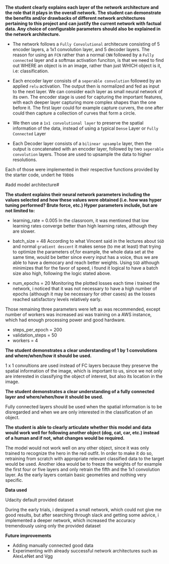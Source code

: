 **The student clearly explains each layer of the network architecture and the role that it plays in the overall network. The student can demonstrate the benefits and/or drawbacks of different network architectures pertaining to this project and can justify the current network with factual data. Any choice of configurable parameters should also be explained in the network architecture.**

- The network follows a `Fully Convolutional` architecure consisting of 5 encoder layers, a 1x1 convolution layer, and 5 decoder layers. The reason for using an `FCN` rather than a normal `CNN` followed by a `Fully connected` layer and a softmax activation funciton, is that we need to find out WHERE an object is in an image, rather than just WHICH object is it, i.e: classification.

- Each encoder layer consists of a `seperable convolution` followed by an applied `relu` activation. The output then is normalized and fed as input to the next layer. We can consider each layer as small neural network of its own.
The encoder stage is used for capturing the important features, with each deeper layer capturing more complex shapes than the one before it. The first layer could for example capture curvers, the one after could then capture a collection of curves that form a circle.

- We then use a `1x1 convolutional layer` to preserve the spatial information of the data, instead of using a typical `Dense` Layer or `Fully Connected` Layer

- Each Decoder layer consists of a `bilinear upsample` layer, then the output is concatenated with an encoder layer, followed by two `seperable convolution` layers. Those are used to upsample the data to higher resolutions.


Each of those were implemented in their respective functions provided by the starter code, undert he `TODO`s


#add model architecture#

**The student explains their neural network parameters including the values selected and how these values were obtained (i.e. how was hyper tuning performed? Brute force, etc.) Hyper parameters include, but are not limited to:**


- learning_rate = 0.005
In the classroom, it was mentioned that low learning rates converge better than high learning rates, although they are slower. 

- batch_size = 48
According to what Vincent said in the lectures about `SGD` and normal `gradient descent` it makes sense (to me at least) that trying to optimize the parameters of,for example, the whole data set at the same time, would be better since every input has a voice, thus we are able to have a democary and reach better weights. Using `SGD` although minimizes that for the favor of speed, i found it logical to have a batch size also high, following the logic stated above.

- num_epochs = 20
Monitoring the plotted losses each time i trained the network, i noticed that it was not necessary to have a high number of epochs (although it may be necessary for other cases) as the losses reached satisfactory levels relatively early.


Those remaining three parameters were left as was recommended, except number of workers was increased asi was training on a AWS instance, which had enough processing power and good hardware.

- steps_per_epoch = 200
- validation_steps = 50
- workers = 4



**The student demonstrates a clear understanding of 1 by 1 convolutions and where/when/how it should be used.**

1 x 1 convultions are used instead of FC layers because they preserve the spatial information of the image, which is important to us, since we not only are interested in classifying the object of interest, but also its location in the image.

**The student demonstrates a clear understanding of a fully connected layer and where/when/how it should be used.**

Fully connected layers should be used when the spatial information is to be disregarded and when we are only interested in the classification of an object.


**The student is able to clearly articulate whether this model and data would work well for following another object (dog, cat, car, etc.) instead of a human and if not, what changes would be required.**

The model would not work well on any other object, since it was only trained to recognize the hero in the red outfit. In order to make it do so, retraining from scratch with appropriate relevant classified data to the target would be used. Another idea would be to freeze the weights of for example the first four or five layers and only retrain the fifth and the 1x1 convolution layer. As the early layers contain basic geometries and nothing very specific.




**Data used**

Udacity default provided dataset


During the early trials, i designed a small network, which could not give me good results, but after searching through slack and getting some advice, i implemented a deeper network, which increased the accuracy tremendously using only the provided dataset


**Future improvements**

- Adding manually connected good data
- Experimenting with already successful network architectures such as AlexLeNet and Vgg



